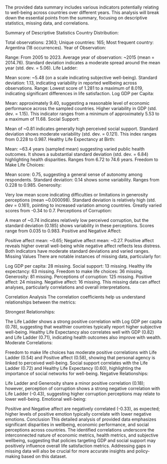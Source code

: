 The provided data summary includes various indicators potentially relating to well-being across countries over different years. This analysis will break down the essential points from the summary, focusing on descriptive statistics, missing data, and correlations.

Summary of Descriptive Statistics
Country Distribution:

Total observations: 2363;
Unique countries: 165;
Most frequent country: Argentina (18 occurrences).
Year of Observation:

Range: From 2005 to 2023.
Average year of observation: ~2015 (mean = 2014.76).
Standard deviation indicates a moderate spread around the mean year (std. dev. = 5.06).
Life Ladder:

Mean score: ~5.48 (on a scale indicating subjective well-being).
Standard deviation: 1.13, indicating variability in reported wellbeing across observations.
Range: Lowest score of 1.281 to a maximum of 8.019, indicating significant differences in life satisfaction.
Log GDP per Capita:

Mean: approximately 9.40, suggesting a reasonable level of economic performance across the sampled countries.
Higher variability in GDP (std. dev. = 1.15).
This indicator ranges from a minimum of approximately 5.53 to a maximum of 11.68.
Social Support:

Mean of ~0.81 indicates generally high perceived social support.
Standard deviation shows moderate variability (std. dev. = 0.121).
This index ranges from 0.228 to 0.987.
Healthy Life Expectancy at Birth:

Mean: ~63.4 years (sampled mean) suggesting varied public health outcomes.
It shows a substantial standard deviation (std. dev. = 6.84) highlighting health disparities.
Ranges from 6.72 to 74.6 years.
Freedom to Make Life Choices:

Mean score: 0.75, suggesting a general sense of autonomy among respondents.
Standard deviation: 0.14 shows some variability.
Ranges from 0.228 to 0.985.
Generosity:

Very low mean score indicating difficulties or limitations in generosity perceptions (mean ~0.000098).
Standard deviation is relatively high (std. dev = 0.161), pointing to increased variation among countries.
Greatly varied scores from -0.34 to 0.7.
Perceptions of Corruption:

A mean of ~0.74 indicates relatively low perceived corruption, but the standard deviation (0.185) shows variability in these perceptions.
Scores range from 0.035 to 0.983.
Positive and Negative Affect:

Positive affect mean: ~0.65; Negative affect mean: ~0.27.
Positive affect reveals higher overall well-being while negative affect reflects less distress.
Both indicators have moderate standard deviations and varied ranges.
Missing Values
There are notable instances of missing data, particularly for:

Log GDP per capita: 28 missing.
Social support: 13 missing.
Healthy life expectancy: 63 missing.
Freedom to make life choices: 36 missing.
Generosity: 81 missing.
Perceptions of corruption: 125 missing.
Positive affect: 24 missing.
Negative affect: 16 missing.
This missing data can affect analyses, particularly correlations and overall interpretations.

Correlation Analysis
The correlation coefficients help us understand relationships between the metrics:

Strongest Relationships:

The Life Ladder shows a strong positive correlation with Log GDP per capita (0.78), suggesting that wealthier countries typically report higher subjective well-being.
Healthy Life Expectancy also correlates well with GDP (0.82) and Life Ladder (0.71), indicating health outcomes also improve with wealth.
Moderate Correlations:

Freedom to make life choices has moderate positive correlations with Life Ladder (0.54) and Positive affect (0.58), showing that personal agency is linked to perceived well-being.
Social support correlates with the Life Ladder (0.72) and Healthy Life Expectancy (0.60), highlighting the importance of social networks for well-being.
Negative Relationships:

Life Ladder and Generosity share a minor positive correlation (0.18); however, perception of corruption shows a strong negative correlation with Life Ladder (-0.43), suggesting higher corruption perceptions may relate to lower well-being.
Emotional well-being:

Positive and Negative affect are negatively correlated (-0.33), as expected; higher levels of positive emotion typically correlate with lower negative emotions.
Conclusion
This detailed analysis of provided data emphasizes significant disparities in wellbeing, economic performance, and social perceptions across countries. The identified correlations underscore the interconnected nature of economic metrics, health metrics, and subjective wellbeing, suggesting that policies targeting GDP and social support may positively influence overall life satisfaction metrics. Addressing gaps in missing data will also be crucial for more accurate insights and policy-making based on this dataset.
